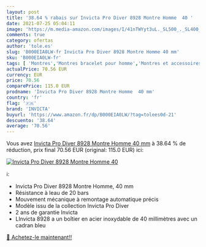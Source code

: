 ```yaml
---
layout: post
title: '38.64 % rabais sur Invicta Pro Diver 8928 Montre Homme  40 '
date: 2021-07-25 05:04:11
image: 'https://m.media-amazon.com/images/I/41nTWYyt3uL._SL500_._SL400_.jpg'
comments: true
category: ofertas
author: 'tole.es'
slug: 'B000EIA0LW-fr Invicta Pro Diver 8928 Montre Homme 40 mm'
sku: 'B000EIA0LW-fr'
tags: [ 'Montres','Montres bracelet pour homme','Montres et accessoires','Montres homme','invicta', ]
actualPrice: 70.56 EUR
currency: EUR
price: 70.56
comparePrice: 115.0 EUR
prodname: 'Invicta Pro Diver 8928 Montre Homme  40 mm'
country: 'fr'
flag: '🇫🇷'
brand: 'INVICTA'
buyurl: 'https://www.amazon.fr/dp/B000EIA0LW/?tag=tolees0d-21'
descuento: '38.64'
average: '70.56'
---
```


Vous avez [Invicta Pro Diver 8928 Montre Homme  40 mm](https://www.amazon.fr/dp/B000EIA0LW/?tag=tolees0d-21)  à  38.64 % de réduction, prix final  70.56 EUR (original: 115.0 EUR) ici:

[![Invicta Pro Diver 8928 Montre Homme  40 ](https://m.media-amazon.com/images/I/41nTWYyt3uL._SL500_._SL400_.jpg)](https://www.amazon.fr/dp/B000EIA0LW/?tag=tolees0d-21)

ℹ️:

- Invicta Pro Diver 8928 Montre Homme, 40 mm
- Résistance à leau de 20 bars
- Mouvement mécanique à remontage automatique précis
- Modèle issu de la collection Invicta Pro Diver
- 2 ans de garantie Invicta
- LInvicta 8928 a un boîtier en acier inoxydable de 40 millimètres avec un cadran bleu

[🛒 Achetez-le maintenant!!](https://www.amazon.fr/dp/B000EIA0LW/?tag=tolees0d-21)
